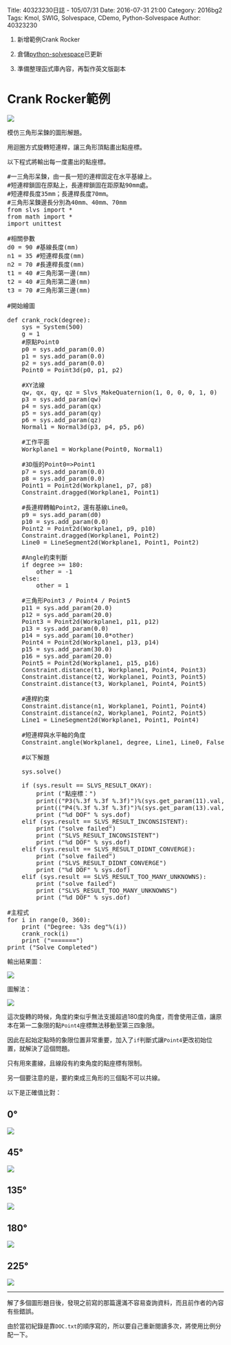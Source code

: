 Title: 40323230日誌 - 105/07/31
Date: 2016-07-31 21:00
Category: 2016bg2
Tags: Kmol, SWIG, Solvespace, CDemo, Python-Solvespace
Author: 40323230


1. 新增範例Crank Rocker

1. 倉儲[python-solvespace](https://github.com/40323230/python-solvespace"github.com")已更新

1. 準備整理函式庫內容，再製作英文版副本

<!-- PELICAN_END_SUMMARY -->

Crank Rocker範例
===

<img src="http://i.imgur.com/EeRYe4H.jpg" >

模仿三角形呆鍊的圖形解題。

用迴圈方式旋轉短連桿，讓三角形頂點畫出點座標。

以下程式將輸出每一度畫出的點座標。

<pre class="brush: python">
#一三角形呆鍊，由一長一短的連桿固定在水平基線上。
#短連桿鎖固在原點上，長連桿鎖固在距原點90mm處。
#短連桿長度35mm；長連桿長度70mm。
#三角形呆鍊邊長分別為40mm、40mm、70mm
from slvs import *
from math import *
import unittest

#相關參數
d0 = 90 #基線長度(mm)
n1 = 35 #短連桿長度(mm)
n2 = 70 #長連桿長度(mm)
t1 = 40 #三角形第一邊(mm)
t2 = 40 #三角形第二邊(mm)
t3 = 70 #三角形第三邊(mm)

#開始繪圖

def crank_rock(degree):
    sys = System(500)
    g = 1
    #原點Point0
    p0 = sys.add_param(0.0)
    p1 = sys.add_param(0.0)
    p2 = sys.add_param(0.0)
    Point0 = Point3d(p0, p1, p2)

    #XY法線
    qw, qx, qy, qz = Slvs_MakeQuaternion(1, 0, 0, 0, 1, 0)
    p3 = sys.add_param(qw)
    p4 = sys.add_param(qx)
    p5 = sys.add_param(qy)
    p6 = sys.add_param(qz)
    Normal1 = Normal3d(p3, p4, p5, p6)

    #工作平面
    Workplane1 = Workplane(Point0, Normal1)

    #3D版的Point0=>Point1
    p7 = sys.add_param(0.0)
    p8 = sys.add_param(0.0)
    Point1 = Point2d(Workplane1, p7, p8)
    Constraint.dragged(Workplane1, Point1)

    #長連桿轉軸Point2，還有基線Line0。
    p9 = sys.add_param(d0)
    p10 = sys.add_param(0.0)
    Point2 = Point2d(Workplane1, p9, p10)
    Constraint.dragged(Workplane1, Point2)
    Line0 = LineSegment2d(Workplane1, Point1, Point2)

    #Angle約束判斷
    if degree >= 180:
        other = -1
    else:
        other = 1

    #三角形Point3 / Point4 / Point5
    p11 = sys.add_param(20.0)
    p12 = sys.add_param(20.0)
    Point3 = Point2d(Workplane1, p11, p12)
    p13 = sys.add_param(0.0)
    p14 = sys.add_param(10.0*other)
    Point4 = Point2d(Workplane1, p13, p14)
    p15 = sys.add_param(30.0)
    p16 = sys.add_param(20.0)
    Point5 = Point2d(Workplane1, p15, p16)
    Constraint.distance(t1, Workplane1, Point4, Point3)
    Constraint.distance(t2, Workplane1, Point3, Point5)
    Constraint.distance(t3, Workplane1, Point4, Point5)

    #連桿約束
    Constraint.distance(n1, Workplane1, Point1, Point4)
    Constraint.distance(n2, Workplane1, Point2, Point5)
    Line1 = LineSegment2d(Workplane1, Point1, Point4)

    #短連桿與水平軸的角度
    Constraint.angle(Workplane1, degree, Line1, Line0, False)

    #以下解題

    sys.solve()

    if (sys.result == SLVS_RESULT_OKAY):
        print ("點座標：")
        print(("P3(%.3f %.3f %.3f)")%(sys.get_param(11).val, sys.get_param(12).val, sys.get_param(2).val))
        print(("P4(%.3f %.3f %.3f)")%(sys.get_param(13).val, sys.get_param(14).val, sys.get_param(2).val))
        print ("%d DOF" % sys.dof)
    elif (sys.result == SLVS_RESULT_INCONSISTENT):
        print ("solve failed")
        print ("SLVS_RESULT_INCONSISTENT")
        print ("%d DOF" % sys.dof)
    elif (sys.result == SLVS_RESULT_DIDNT_CONVERGE):
        print ("solve failed")
        print ("SLVS_RESULT_DIDNT_CONVERGE")
        print ("%d DOF" % sys.dof)
    elif (sys.result == SLVS_RESULT_TOO_MANY_UNKNOWNS):
        print ("solve failed")
        print ("SLVS_RESULT_TOO_MANY_UNKNOWNS")
        print ("%d DOF" % sys.dof)

#主程式
for i in range(0, 360):
    print ("Degree: %3s deg"%(i))
    crank_rock(i)
    print ("=======")
print ("Solve Completed")
</pre>

輸出結果圖：

<img src="http://i.imgur.com/r6qocmD.jpg" >

圖解法：

<img src="http://i.imgur.com/LfDHVAi.jpg" >

這次旋轉的時候，角度約束似乎無法支援超過180度的角度，而會使用正值，讓原本在第一二象限的點`Point4`座標無法移動至第三四象限。

因此在起始定點時的象限位置非常重要，加入了`if`判斷式讓`Point4`更改初始位置，就解決了這個問題。

只有用來畫線，且線段有約束角度的點座標有限制。

另一個要注意的是，要約束成三角形的三個點不可以共線。

以下是正確值比對：

0&deg;
---

<img src="http://i.imgur.com/L9IQWoY.jpg" >

45&deg;
---

<img src="http://i.imgur.com/FQRIlkm.jpg" >

135&deg;
---

<img src="http://i.imgur.com/TTFfRil.jpg" >

180&deg;
---

<img src="http://i.imgur.com/iA1lXcy.jpg" >

225&deg;
---

<img src="http://i.imgur.com/jZNqz0W.jpg" >

<hr>

解了多個圖形題目後，發現之前寫的那篇還滿不容易查詢資料，而且前作者的內容有些錯誤。

由於當初紀錄是靠`DOC.txt`的順序寫的，所以要自己重新閱讀多次，將使用比例分配一下。